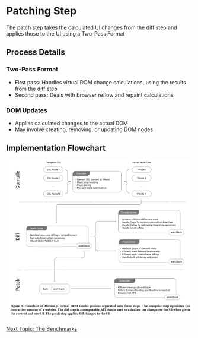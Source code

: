 # Patching Step

The patch step takes the calculated UI changes from the diff step and applies those to the UI using a Two-Pass Format

## Process Details

### Two-Pass Format

-   First pass: Handles virtual DOM change calculations, using the results from the diff step
-   Second pass: Deals with browser reflow and repaint calculations

### DOM Updates

-   Applies calculated changes to the actual DOM
-   May involve creating, removing, or updating DOM nodes

## Implementation Flowchart
![alt text](./images/implmentation.png)



[Next Topic: The Benchmarks](./evaluation.md)